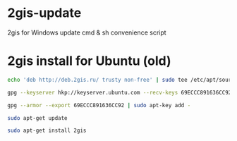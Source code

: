 # 2gis-update
2gis for Windows update cmd & sh convenience script

# 2gis install for Ubuntu (old)

```bash
echo 'deb http://deb.2gis.ru/ trusty non-free' | sudo tee /etc/apt/sources.list.d/2gis.list

gpg --keyserver hkp://keyserver.ubuntu.com --recv-keys 69ECCC891636CC92

gpg --armor --export 69ECCC891636CC92 | sudo apt-key add -

sudo apt-get update

sudo apt-get install 2gis
```